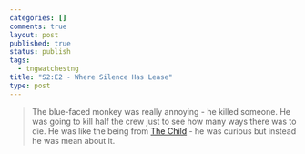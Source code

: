 ```yaml
--- 
categories: []
comments: true
layout: post
published: true
status: publish
tags: 
  - tngwatchestng
title: "S2:E2 - Where Silence Has Lease"
type: post
---
```

<blockquote>The blue-faced monkey was really annoying - he killed someone. He was going to kill half the crew just to see how many ways there was to die. He was like the being from <a title="S2:E1 – The Child" href="http://blogs.law.harvard.edu/djcp/2011/12/s2e1-the-child/">The Child</a> - he was curious but instead he was mean about it.</blockquote>
